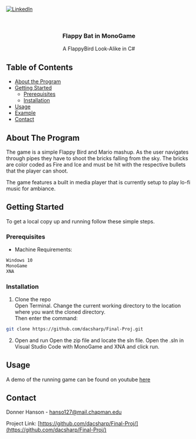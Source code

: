  <!-- PROJECT SHIELDS -->
 <!--
 *** I'm using markdown "reference style" links for readability.
 *** Reference links are enclosed in brackets [ ] instead of parentheses ( ).
 *** See the bottom of this document for the declaration of the reference variables
 *** for contributors-url, forks-url, etc. This is an optional, concise syntax you may use.
 *** https://www.markdownguide.org/basic-syntax/#reference-style-links
 -->

 [![LinkedIn][linkedin-shield]][linkedin-url]



 <!-- PROJECT LOGO -->
 <br />

   <h3 align="center">Flappy Bat in MonoGame</h3>
 

   <p align="center"> A FlappyBird Look-Alike in C# </p>
 </p>



 <!-- TABLE OF CONTENTS -->
 ## Table of Contents

 * [About the Program](#about-the-program)
 * [Getting Started](#getting-started)
   * [Prerequisites](#prerequisites)
   * [Installation](#installation)
 * [Usage](#usage)
 * [Example](#example)
 * [Contact](#contact)



 <!-- ABOUT THE PROGRAM -->
 ## About The Program

The game is a simple Flappy Bird and Mario mashup. As the user navigates through pipes they have to shoot the bricks falling from the sky. The bricks are color coded as Fire and Ice and must be hit with the respective bullets that the player can shoot. 

The game features a built in media player that is currently setup to play lo-fi music for ambiance.  


 <!-- GETTING STARTED -->
 ## Getting Started

 To get a local copy up and running follow these simple steps.  

 ### Prerequisites  
 * Machine Requirements:   
 ```sh  
Windows 10
MonoGame
XNA
 ```  

 ### Installation  

 1. Clone the repo  
Open Terminal. Change the current working directory to the location where you want the cloned directory.  
Then enter the command:  
 ```sh  
 git clone https://github.com/dacsharp/Final-Proj.git   
 ```  
 2. Open and run
 Open the  zip file and locate the sln file.
 Open the .sln in Visual Studio Code with MonoGame and XNA and click run.
 

 <!-- USAGE EXAMPLES -->
 ## Usage
A demo of the running game can be found on youtube [here](https://youtu.be/Fn6iisIWF14)  
 <!-- CONTACT -->
 ## Contact

 Donner Hanson -  hanso127@mail.chapman.edu

 Project Link: [https://github.com/dacsharp/Final-Proj/](https://github.com/dacsharp/Final-Proj/)  

 <!-- MARKDOWN LINKS & IMAGES -->
 <!-- https://www.markdownguide.org/basic-syntax/#reference-style-links -->

 [linkedin-shield]: https://img.shields.io/badge/-LinkedIn-black.svg?style=flat-square&logo=linkedin&colorB=555  
 [linkedin-url]: https://linkedin.com/in/donner-hanson  
